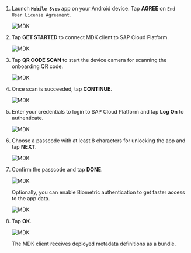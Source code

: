 1. Launch **`Mobile Svcs`** app on your Android device. Tap **AGREE** on `End User License Agreement`.

    ![MDK](img_1.png)

2. Tap **GET STARTED** to connect MDK client to SAP Cloud Platform.

    ![MDK](img_2.png)

3. Tap **QR CODE SCAN** to start the device camera for scanning the onboarding QR code.

    ![MDK](img_3.png)

4. Once scan is succeeded, tap **CONTINUE**.

    ![MDK](img_4.png)

5. Enter your credentials to login to SAP Cloud Platform and tap **Log On** to authenticate.

    ![MDK](img_5.png)

6. Choose a passcode with at least 8 characters for unlocking the app and tap **NEXT**.

    ![MDK](img_6.png)

7. Confirm the passcode and tap **DONE**.

    ![MDK](img_7.png)

    Optionally, you can enable Biometric authentication to get faster access to the app data.

    ![MDK](img_7.1.png)

8. Tap **OK**.

    ![MDK](img_8.png)

    The MDK client receives deployed metadata definitions as a bundle.

